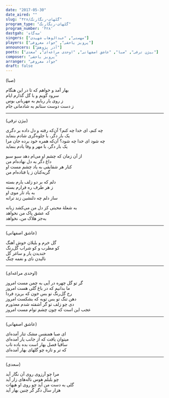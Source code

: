 ```yaml
---
date: "2017-05-30"
date_aired: ""
slug: "گلهای-رنگارنگ/۴۲۸"
program_type: "گلهای-رنگارنگ"
program_number: '۴۲۸'
dastgah: 'سه‌گاه'
singers: ["مهستی", "عبدالوهاب شهیدی"]
players: ["پرویز یاحقی", "جواد معروفی"]
announcers: ["آذر پژوهش"]
poets: ["بیژن ترقی", "صبا", "عاشق اصفهانی", "اوحدی مراغه‌ای", "سعدی"]
composer: "پرویز یاحقی"
arranger: "جواد معروفی"
draft: false
---
```


(صبا)  

بهار آمد و خواهم که تا در این هنگام  
سرود گویم و با گل گذارم ایام  
ز روی یار ربایم به مهربانی بوس  
ز دست دوست ستانم به شادمانی جام  

---  

(بیژن ترقی)  

چه کنم، ای خدا چه کنم؟ آن‌که رفته و دل داده بر دگری  
یک بار دگر، با جلو‌ه‌گری شادم بنماید  
چه شود ای خدا چه شود؟ آن‌که همره خود برده جان مرا  
یک بار دگر، با مهر و وفا یادم بنماید  

از آن زمان که چشم او می‌ام دهد سبو سبو  
داغ دگر به دل نهاده‌ام من  
کنار هر شقایقی به یاد چشم مست او  
گریه‌کنان ز پا فتاده‌ام من  

دلم که بر دو زلف یارم بسته  
ز هر طرف ره فرارم بسته  
به یاد تار موی او  
ساز دلم چه دلنشین زند ترانه  

به شعلهٔ محبتی کز دل من می‌کشد زبانه  
که عشق پاک من نخواهد  
به‌جز هلاک من، نخواهد  

---  

(عاشق اصفهانی)  

گل خرم و بلبلان خوش آهنگ  
کو مطرب و کو شراب گل‌رنگ  
خندیدن یار و ساغر گل  
نالیدن نای و نغمه چنگ  

---  

(اوحدی مراغه‌ای)  

گر تو گل چهره در آیی به چمن مست امروز  
ما بدانیم که در باغ گلی هست امروز  
رخ گل‌رنگ تو بس خون که بریزد فردا  
دهن تنگ تو بس توبه که بشکست امروز  
دی چو زلف تو گر آشفته شدم معذورم  
عجب این است که چون چشم توام مست امروز  

---  

(عاشق اصفهانی)  

ای صبا همنفس مشک تتار آمده‌ای  
میتوان یافت که از جانب یار آمده‌ای  
ساقیا فصل بهار است بده باده ناب  
که تر و تازه چو گلهای بهار آمده‌ای  

---  

(سعدی)  

مرا چو آرزوی روی آن نگار آید  
چو بلبلم هوس ناله‌های زار آید  
گلی به دست من آید چو روی او هیهات  
هزار سال دگر گر چنین بهار آید  
